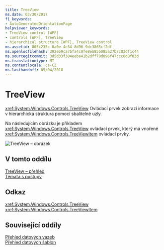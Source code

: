```yaml
---
title: TreeView
ms.date: 03/30/2017
f1_keywords:
- AutoGeneratedOrientationPage
helpviewer_keywords:
- TreeView control [WPF]
- controls [WPF], TreeView
- hierarchical structure [WPF], TreeView control
ms.assetid: 805c235c-0a0e-4e34-8d96-9dc3865cf2df
ms.openlocfilehash: 392e59ca7bfa4c0fe8eb85b085a27b7c03df1c44
ms.sourcegitcommit: 3d5d33f384eeba41b2dff79d096f47ccc8d8f03d
ms.translationtype: MT
ms.contentlocale: cs-CZ
ms.lasthandoff: 05/04/2018
---
```

# <a name="treeview"></a>TreeView
<xref:System.Windows.Controls.TreeView> Ovládací prvek zobrazí informace v hierarchická struktura pomocí sbalitelné uzly.  
  
 Na následujícím obrázku je příkladem <xref:System.Windows.Controls.TreeView> ovládací prvek, který má vnořené <xref:System.Windows.Controls.TreeViewItem> ovládací prvky.  
  
 ![TreeView – obrázek](../../../../docs/framework/wpf/controls/media/treeviewillustration.JPG "TreeViewIllustration")  
  
## <a name="in-this-section"></a>V tomto oddílu  
 [TreeView – přehled](../../../../docs/framework/wpf/controls/treeview-overview.md)  
 [Témata s postupy](../../../../docs/framework/wpf/controls/treeview-how-to-topics.md)  
  
## <a name="reference"></a>Odkaz  
 <xref:System.Windows.Controls.TreeView>  
  <xref:System.Windows.Controls.TreeViewItem>  
  
## <a name="related-sections"></a>Související oddíly  
 [Přehled datových vazeb](../../../../docs/framework/wpf/data/data-binding-overview.md)  
  [Přehled datových šablon](../../../../docs/framework/wpf/data/data-templating-overview.md)

